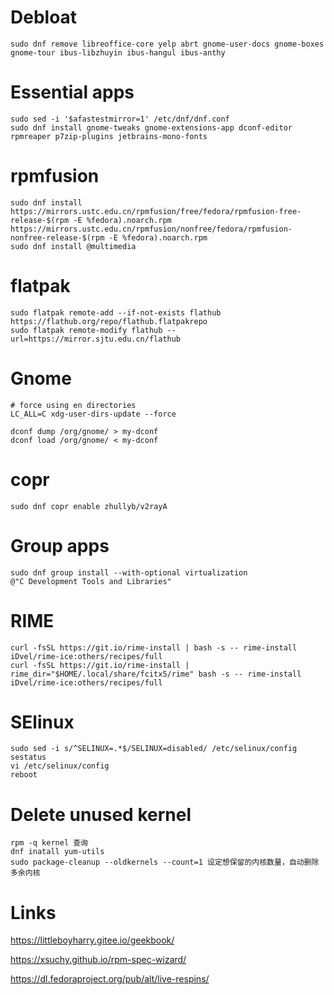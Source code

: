 # Debloat

```shell
sudo dnf remove libreoffice-core yelp abrt gnome-user-docs gnome-boxes gnome-tour ibus-libzhuyin ibus-hangul ibus-anthy
```

# Essential apps

```shell
sudo sed -i '$afastestmirror=1' /etc/dnf/dnf.conf
sudo dnf install gnome-tweaks gnome-extensions-app dconf-editor rpmreaper p7zip-plugins jetbrains-mono-fonts
```

# rpmfusion

```shell
sudo dnf install https://mirrors.ustc.edu.cn/rpmfusion/free/fedora/rpmfusion-free-release-$(rpm -E %fedora).noarch.rpm https://mirrors.ustc.edu.cn/rpmfusion/nonfree/fedora/rpmfusion-nonfree-release-$(rpm -E %fedora).noarch.rpm
sudo dnf install @multimedia
```

# flatpak

```shell
sudo flatpak remote-add --if-not-exists flathub https://flathub.org/repo/flathub.flatpakrepo
sudo flatpak remote-modify flathub --url=https://mirror.sjtu.edu.cn/flathub
```

# Gnome 
```shell
# force using en directories
LC_ALL=C xdg-user-dirs-update --force

dconf dump /org/gnome/ > my-dconf
dconf load /org/gnome/ < my-dconf
```

# copr

```shell
sudo dnf copr enable zhullyb/v2rayA
```

# Group apps

```shell
sudo dnf group install --with-optional virtualization
@"C Development Tools and Libraries"
```

# RIME

``` shell
curl -fsSL https://git.io/rime-install | bash -s -- rime-install iDvel/rime-ice:others/recipes/full
curl -fsSL https://git.io/rime-install | rime_dir="$HOME/.local/share/fcitx5/rime" bash -s -- rime-install iDvel/rime-ice:others/recipes/full
```

# SElinux

```shell
sudo sed -i s/^SELINUX=.*$/SELINUX=disabled/ /etc/selinux/config
sestatus
vi /etc/selinux/config
reboot
```


# Delete unused kernel

```shell
rpm -q kernel 查询
dnf inatall yum-utils
sudo package-cleanup --oldkernels --count=1 设定想保留的内核数量，自动删除多余内核
```

# Links

<https://littleboyharry.gitee.io/geekbook/>

<https://xsuchy.github.io/rpm-spec-wizard/>

<https://dl.fedoraproject.org/pub/alt/live-respins/>
